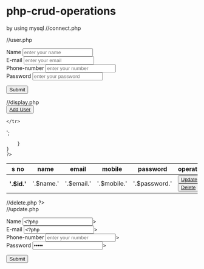 # php-crud-operations
by using mysql
//connect.php 
<?php 
$con=new mysqli("localhost",'root','','crudoperation');  

if (!$con){
    die(mysqli_error($con));
} 
?>  
//user.php   
<?php
include "connect.php";
if (isset($_POST['submit'])){
    $name=$_POST['name']; 
    $email=$_POST['email']; 
    $mobile=$_POST['mobile']; 
    $password=$_POST['password']; 

    $sql="insert into `crud` (name,email,mobile,password) 
    values('$name','$email','$mobile','$password')"; 

    $result=mysqli_query($con,$sql);
    if ($result){
        header('location:display.php');
    } 
}
?>


<!doctype html>
<html lang="en">
  <head>
    <meta charset="utf-8">
    <meta name="viewport" content="width=device-width, initial-scale=1">
    <title>Bootstrap demo</title>
    <link href="https://cdn.jsdelivr.net/npm/bootstrap@5.3.0-alpha1/dist/css/bootstrap.min.css" rel="stylesheet" integrity="sha384-GLhlTQ8iRABdZLl6O3oVMWSktQOp6b7In1Zl3/Jr59b6EGGoI1aFkw7cmDA6j6gD" crossorigin="anonymous">
  </head>
  <body>
  <div class="container my-5">
  <form action="" method="POST">
  <div class="mb-3">
    <label class="form-label">Name</label>
    <input type="text" class="form-control"  name="name" placeholder="enter your name" autocomplete="off">
  </div> 
  <div class="mb-3">
    <label class="form-label">E-mail</label>
    <input type="email" class="form-control"  name="email" placeholder="enter your email" autocomplete="off">
  </div> 
   
  <div class="mb-3">
    <label class="form-label">Phone-number</label>
    <input type="number" class="form-control"  name="mobile" placeholder="enter your number" autocomplete="off">
  </div> 
  <div class="mb-3">
    <label class="form-label">Password</label>
    <input type="password" class="form-control"  name="password" placeholder="enter your password" autocomplete="off">
  </div>
  
  <button type="submit" class="btn btn-primary" name="submit">Submit</button>
</form>
  </div>
    <script src="https://cdn.jsdelivr.net/npm/bootstrap@5.3.0-alpha1/dist/js/bootstrap.bundle.min.js" integrity="sha384-w76AqPfDkMBDXo30jS1Sgez6pr3x5MlQ1ZAGC+nuZB+EYdgRZgiwxhTBTkF7CXvN" crossorigin="anonymous"></script>
  </body>
</html>   
//display.php 
<?php 
include "connect.php";
?>

<!doctype html>
<html lang="en">
  <head>
    <meta charset="utf-8">
    <meta name="viewport" content="width=device-width, initial-scale=1">
    <title>Bootstrap demo</title>
    <link href="https://cdn.jsdelivr.net/npm/bootstrap@5.3.0-alpha1/dist/css/bootstrap.min.css" rel="stylesheet" integrity="sha384-GLhlTQ8iRABdZLl6O3oVMWSktQOp6b7In1Zl3/Jr59b6EGGoI1aFkw7cmDA6j6gD" crossorigin="anonymous">
  </head>
  <body>
    <div class="container my-auto">
        <button class="btn btn-primary my-5"><a class="text-light" href="user.php">Add User</a></button>
        <table class="table">
  <thead>
    <tr>
      <th scope="col">s no</th>
      <th scope="col">name</th>
      <th scope="col">email</th>
      <th scope="col">mobile</th>
      <th scope="col">password</th> 
      <th scope="col">operations</th> 

    </tr>
  </thead>
  <tbody>  
    <?php 
    $sql="select * from crud";
    $result=mysqli_query($con,$sql);
    if ($result){
        while($row=mysqli_fetch_assoc($result)){
            $id=$row['id'];
            $name=$row['name'];
            $email=$row['email'];
            $mobile=$row['mobile'];
            $password=$row['password'];
            echo '<tr>
            <th scope="row">'.$id.'</th>
            <td>'.$name.'</td>
            <td>'.$email.'</td>
            <td>'.$mobile.'</td> 
            <td>'.$password.'</td>
            <td><button class="btn btn-primary "><a href="update.php? updateid='.$id.'" class="text-light">Update</a></button>
    <button class="btn btn-danger "><a href="delete.php? deleteid='.$id. '" class="text-light">Delete</a></button>
    </td>
          </tr>'; 

        }
    }
    ?> 
    
  </tbody>
</table>
    </div>
    <script src="https://cdn.jsdelivr.net/npm/bootstrap@5.3.0-alpha1/dist/js/bootstrap.bundle.min.js" integrity="sha384-w76AqPfDkMBDXo30jS1Sgez6pr3x5MlQ1ZAGC+nuZB+EYdgRZgiwxhTBTkF7CXvN" crossorigin="anonymous"></script>
  </body>
</html>  
//delete.php 
<?php 
include "connect.php";
if (isset($_GET['deleteid'])){
    $id=$_GET['deleteid']; 
    $sql="delete from `crud` where id=$id"; 
    $result=mysqli_query($con,$sql);
    if($result){
        header ('location:display.php');
    } 
    else{
        die(mysqli_error($con));
    }
}

?>  
//update.php 
<?php
include "connect.php";
$id=$_GET['updateid'];
$sql="select * from  `crud` where id=$id"; 
$result=mysqli_query($con,$sql);
$row=mysqli_fetch_assoc($result);
$id=$row['id'];
$name=$row['name'];
$email=$row['email'];
$mobile=$row['mobile'];
$password=$row['password'];

// echo $mobile;
// die();
if (isset($_POST['submit'])){
    $name=$_POST['name']; 
    $email=$_POST['email']; 
    $mobile=$_POST['mobile']; 
    $password=$_POST['password']; 
    // print_r($mobile);
    // die();
    $sql="update `crud` set id=$id ,name='$name',email='$email' ,mobile='$mobile',password='$password'
    where id=$id"; 

    $result=mysqli_query($con,$sql);
    if ($result){
        
        header('location:display.php');
    }
}
?>


<!doctype html>
<html lang="en">
  <head>
    <meta charset="utf-8">
    <meta name="viewport" content="width=device-width, initial-scale=1">
    <title>Bootstrap demo</title>
    <link href="https://cdn.jsdelivr.net/npm/bootstrap@5.3.0-alpha1/dist/css/bootstrap.min.css" rel="stylesheet" integrity="sha384-GLhlTQ8iRABdZLl6O3oVMWSktQOp6b7In1Zl3/Jr59b6EGGoI1aFkw7cmDA6j6gD" crossorigin="anonymous">
  </head>
  <body>
  <div class="container my-5">
  <form action="" method="POST">
  <div class="mb-3">
    <label class="form-label">Name</label>
    <input type="text" class="form-control"  name="name" placeholder="enter your name" autocomplete="off" value=<?php echo $name;?>>
  </div> 
  <div class="mb-3">
    <label class="form-label">E-mail</label>
    <input type="email" class="form-control"  name="email" placeholder="enter your email" autocomplete="off"value=<?php echo $email;?>>
  </div> 
  
   
  <div class="mb-3">
    <label class="form-label">Phone-number</label>
    <input type="number" class="form-control"  name="mobile" placeholder="enter your number" autocomplete="off"  value=<?php echo $mobile;?>>
  </div> 
  
  <div class="mb-3">
    <label class="form-label">Password</label>
    <input type="password" class="form-control"  name="password" placeholder="enter your password" autocomplete="off" value=<?php echo $password;?>>
  </div> 
  
  
  <button type="submit" class="btn btn-primary" name="submit">Submit</button>
</form>
  </div>
    <script src="https://cdn.jsdelivr.net/npm/bootstrap@5.3.0-alpha1/dist/js/bootstrap.bundle.min.js" integrity="sha384-w76AqPfDkMBDXo30jS1Sgez6pr3x5MlQ1ZAGC+nuZB+EYdgRZgiwxhTBTkF7CXvN" crossorigin="anonymous"></script>
  </body>
</html>

